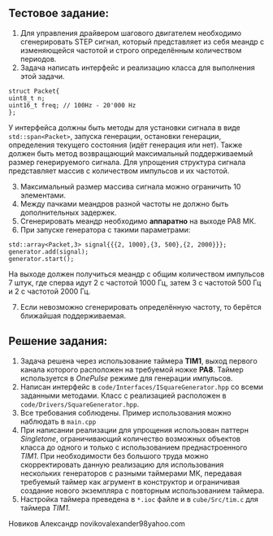 
## Тестовое задание:
1. Для управления драйвером шагового двигателем необходимо сгенерировать STEP сигнал, который представляет из себя меандр с изменяющейся частотой и строго определённым количеством периодов.
2. Задача написать интерфейс и реализацию класса для выполнения этой задачи.
```
struct Packet{
uint8_t n;
uint16_t freq; // 100Hz - 20'000 Hz
};
```
У интерфейса должны быть методы для установки сигнала в виде `std::span<Packet>`, запуска генерации, остановки генерации, определения текущего состояния (идёт генерация или нет).
Также должен быть метод возвращающий максимальный поддерживаемый размер генерируемого сигнала.
Для упрощения структура сигнала представляет массив с количеством импульсов и их частотой.

3. Максимальный размер массива сигнала можно ограничить 10 элементами.
4. Между пачками меандров разной частоты не должно быть дополнительных задержек.
5. Сгенерировать меандр необходимо **аппаратно** на выходе PA8 МК.
6. При запуске генератора с такими параметрами:
```
std::array<Packet,3> signal{{{2, 1000},{3, 500},{2, 2000}}};
generator.add(signal);
generator.start();
```
На выходе должен получиться меандр с общим количеством импульсов 7 штук, где сперва идут 2 с частотой 1000 Гц, затем 3 с частотой 500 Гц и 2 с частотой 2000 Гц.

7. Если невозможно сгенерировать определённую частоту, то берётся ближайшая поддерживаемая.

## Решение задания:
1. Задача решена через использование таймера **TIM1**, выход первого канала которого расположен на требуемой ножке **PA8**. Таймер используется в *OnePulse* режиме для генерации импульсов.
2. Написан интерфейс в `code/Interfaces/ISquareGenerator.hpp` со всеми заданными методами. Класс с реализацией расположен в `code/Drivers/SquareGenerator.hpp`.
3. Все требования соблюдены. Пример использования можно наблюдать в `main.cpp`
4. При написании реализации для упрощения использован паттерн *Singletone*, ограничивающий количество возможных объектов класса до одного и только с использованием преднастроенного *TIM1*. При необходимости без большого труда можно скорректировать данную реализацию для использования нескольких генераторов с разными таймерами МК, передавая требуемый таймер как агрумент в конструктор и ограничивая создание нового экземпляра с повторным использованием таймера.
5. Настройка таймера преведена в `*.ioc` файле и в `cube/Src/tim.c` для таймера *TIM1*.

Новиков Александр
novikovalexander98yahoo.com